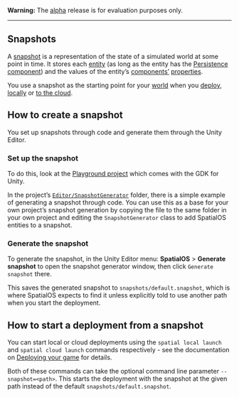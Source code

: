 **Warning:** The [alpha](https://docs.improbable.io/reference/latest/shared/release-policy#maturity-stages) release is for evaluation purposes only.

-----

## Snapshots
A [snapshot](https://docs.improbable.io/reference/latest/shared/glossary#snapshot) is a representation of the state of a simulated world at some point in time. It stores each [entity](https://docs.improbable.io/reference/13.2/shared/glossary#entity) (as long as the entity has the [Persistence component](https://docs.improbable.io/reference/latest/shared/glossary#persistence)) and the values of the entity’s [components’](https://docs.improbable.io/reference/latest/shared/glossary#component) [properties](https://docs.improbable.io/reference/13.2/shared/glossary#property).

You use a snapshot as the starting point for your [world](https://docs.improbable.io/reference/latest/shared/glossary#spatialos-world) when you [deploy](https://docs.improbable.io/reference/latest/shared/glossary#deploying), [locally](https://docs.improbable.io/reference/latest/shared/glossary#local-deployment) or [to the cloud](https://docs.improbable.io/reference/latest/shared/glossary#cloud-deployment).

## How to create a snapshot
You set up snapshots through code and generate them through the Unity Editor.

### Set up the snapshot
To do this, look at the [Playground project](../../workers/unity/Assets/Playground) which comes with the GDK for Unity. 

In the project’s [`Editor/SnapshotGenerator`](../../workers/unity/Assets/Playground/Editor/SnapshotGenerator) folder, there is a simple example of generating a snapshot through code. 
You can use this as a base for your own project’s snapshot generation by copying the file to the same folder in your own project and editing the `SnapshotGenerator` class to add SpatialOS entities to a snapshot. 

### Generate the snapshot
To generate the snapshot, in the Unity Editor menu: **SpatialOS** > **Generate snapshot** to open the snapshot generator window, then click `Generate snapshot` there. 

This saves the generated snapshot to `snapshots/default.snapshot`, which is where SpatialOS expects to find it unless explicitly told to use another path when you start the deployment.

## How to start a deployment from a snapshot
You can start local or cloud deployments using the `spatial local launch` and `spatial cloud launch` commands respectively - see the documentation on [Deploying your game](deploy.md) for details. 

Both of these commands can take the optional command line parameter `--snapshot=<path>`. This starts the deployment with the snapshot at the given path instead of the default `snapshots/default.snapshot`.

